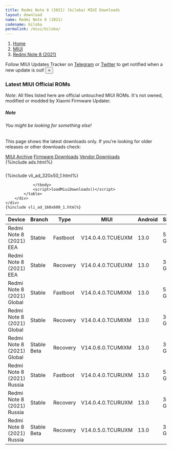 ```yaml
---
title: Redmi Note 8 (2021) (biloba) MIUI Downloads
layout: download
name: Redmi Note 8 (2021)
codename: biloba
permalink: /miui/biloba/
---
```

<nav aria-label="breadcrumb">
    <ol class="breadcrumb">
        <li class="breadcrumb-item"><a href="/">Home</a></li>
        <li class="breadcrumb-item"><a href="/miui/">MIUI</a></li>
        <li class="breadcrumb-item active" aria-current="page"><a href="/miui/biloba/">Redmi Note 8 (2021)</a></li>
    </ol>
</nav>
<div class="alert alert-primary alert-dismissible fade show" role="alert">
    Follow MIUI Updates Tracker on <a href="https://t.me/MIUIUpdatesTracker" class="alert-link">Telegram</a>
     or <a href="https://twitter.com/MiFwUpdater" class="alert-link">Twitter</a> to get notified when a new update is out!
    <button type="button" class="close" data-dismiss="alert" aria-label="Close">
        <span aria-hidden="true">&times;</span>
    </button>
</div>

### Latest MIUI Official ROMs
*Note*: All files listed here are official untouched MIUI ROMs. It's not owned, modified or modded by Xiaomi Firmware Updater.
<div class="card">
  <div class="card-body">
    <h5 class="card-title">Note</h5>
    <h6 class="card-subtitle mb-2 text-muted">You might be looking for something else!</h6>
    <p class="card-text">This page shows the latest downloads only.
     If you're looking for older releases or other downloads check:</p>
    <a href="/archive/miui/biloba/" class="card-link">MIUI Archive</a>
    <a href="/firmware/biloba/" class="card-link">Firmware Downloads</a>
    <a href="/vendor/biloba/" class="card-link">Vendor Downloads</a>
  </div>
</div>
{%include ads.html%}
<div class="row justify-content-center">
    <div class="col-10">
        <div class="table-responsive-md" style="margin-top: 25px;">
            {%include vli_ad_320x50_1.html%}
            <table id="miui" class="display dt-responsive nowrap compact table table-striped table-hover table-sm">
                <thead class="thead-dark">
                    <tr>
                        <th data-ref="device">Device</th>
                        <th data-ref="branch">Branch</th>
                        <th data-ref="type">Type</th>
                        <th data-ref="miui">MIUI</th>
                        <th data-ref="android">Android</th>
                        <th data-ref="size">Size</th>
                        <th data-ref="size">Date</th>
                        <th data-ref="link">Link</th>
                    </tr>
                </thead>
                <tbody>
                <tr><td>Redmi Note 8 (2021) EEA</td><td>Stable</td><td>Fastboot</td><td>V14.0.4.0.TCUEUXM</td><td>13.0</td><td>5.2 GB</td><td>2023-06-26</td><td><a href="/miui/biloba/stable/V14.0.4.0.TCUEUXM/">Download</a></td></tr>
<tr><td>Redmi Note 8 (2021) EEA</td><td>Stable</td><td>Recovery</td><td>V14.0.4.0.TCUEUXM</td><td>13.0</td><td>3.3 GB</td><td>2023-07-03</td><td><a href="/miui/biloba/stable/V14.0.4.0.TCUEUXM/">Download</a></td></tr>
<tr><td>Redmi Note 8 (2021) Global</td><td>Stable</td><td>Fastboot</td><td>V14.0.4.0.TCUMIXM</td><td>13.0</td><td>5.4 GB</td><td>2023-05-11</td><td><a href="/miui/biloba/stable/V14.0.4.0.TCUMIXM/">Download</a></td></tr>
<tr><td>Redmi Note 8 (2021) Global</td><td>Stable</td><td>Recovery</td><td>V14.0.4.0.TCUMIXM</td><td>13.0</td><td>3.3 GB</td><td>2023-05-17</td><td><a href="/miui/biloba/stable/V14.0.4.0.TCUMIXM/">Download</a></td></tr>
<tr><td>Redmi Note 8 (2021) Global</td><td>Stable Beta</td><td>Recovery</td><td>V14.0.6.0.TCUMIXM</td><td>13.0</td><td>3.4 GB</td><td>2023-09-22</td><td><a href="/miui/biloba/stable beta/V14.0.6.0.TCUMIXM/">Download</a></td></tr>
<tr><td>Redmi Note 8 (2021) Russia</td><td>Stable</td><td>Fastboot</td><td>V14.0.4.0.TCURUXM</td><td>13.0</td><td>5.0 GB</td><td>2023-04-13</td><td><a href="/miui/biloba/stable/V14.0.4.0.TCURUXM/">Download</a></td></tr>
<tr><td>Redmi Note 8 (2021) Russia</td><td>Stable</td><td>Recovery</td><td>V14.0.4.0.TCURUXM</td><td>13.0</td><td>3.3 GB</td><td>2023-04-19</td><td><a href="/miui/biloba/stable/V14.0.4.0.TCURUXM/">Download</a></td></tr>
<tr><td>Redmi Note 8 (2021) Russia</td><td>Stable Beta</td><td>Recovery</td><td>V14.0.5.0.TCURUXM</td><td>13.0</td><td>3.3 GB</td><td>2023-07-19</td><td><a href="/miui/biloba/stable beta/V14.0.5.0.TCURUXM/">Download</a></td></tr>

                </tbody>
                <script>loadMiuiDownloads()</script>
            </table>
        </div>
    </div>
    {%include vli_ad_160x600_1.html%}
</div>
